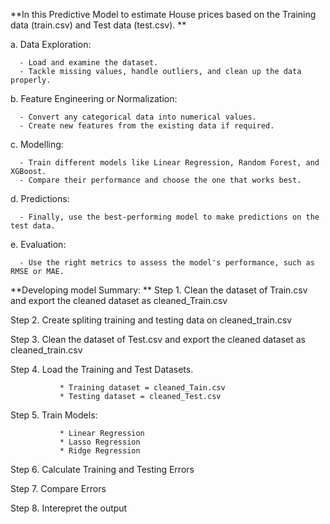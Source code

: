 **In this Predictive Model to estimate House prices based on the Training data (train.csv) and Test data (test.csv).
**

 a. Data Exploration:
 
      - Load and examine the dataset.
      - Tackle missing values, handle outliers, and clean up the data properly.
        
 b. Feature Engineering or Normalization:
 
      - Convert any categorical data into numerical values.
      - Create new features from the existing data if required.

 c. Modelling:
 
      - Train different models like Linear Regression, Random Forest, and XGBoost.
      - Compare their performance and choose the one that works best.

 d. Predictions:
 
      - Finally, use the best-performing model to make predictions on the test data.

 e. Evaluation:
 
      - Use the right metrics to assess the model's performance, such as RMSE or MAE.

**Developing model Summary:
**
Step 1. Clean the dataset of Train.csv and export the cleaned dataset as cleaned_Train.csv

Step 2. Create spliting training and testing data on cleaned_train.csv

Step 3. Clean the dataset of Test.csv and export the cleaned dataset as cleaned_train.csv

Step 4. Load the Training and Test Datasets.

               * Training dataset = cleaned_Tain.csv
               * Testing dataset = cleaned_Test.csv

Step 5. Train Models:

               * Linear Regression
               * Lasso Regression
               * Ridge Regression
    
Step 6. Calculate Training and Testing Errors

Step 7. Compare Errors

Step 8. Interepret the output

